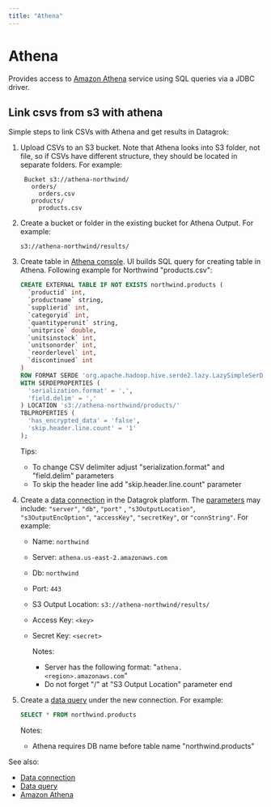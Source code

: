 ```yaml
---
title: "Athena"
---
```

<!-- SUBTITLE: -->

# Athena

Provides access to [Amazon Athena](https://docs.aws.amazon.com/athena/latest/ug/what-is.html)
service using SQL queries via a JDBC driver.

## Link csvs from s3 with athena

Simple steps to link CSVs with Athena and get results in Datagrok:

1. Upload CSVs to an S3 bucket. Note that Athena looks into S3 folder, not file, so if CSVs have different structure,
   they should be located in separate folders. For example:

   ```
    Bucket s3://athena-northwind/
      orders/
        orders.csv
      products/
        products.csv
   ```

2. Create a bucket or folder in the existing bucket for Athena Output. For example:

   ```
   s3://athena-northwind/results/
   ```

3. Create table in [Athena console](https://console.aws.amazon.com/athena). UI builds SQL query for creating table in
   Athena. Following example for Northwind "products.csv":

   ```sql
   CREATE EXTERNAL TABLE IF NOT EXISTS northwind.products (
     `productid` int,
     `productname` string,
     `supplierid` int,
     `categoryid` int,
     `quantityperunit` string,
     `unitprice` double,
     `unitsinstock` int,
     `unitsonorder` int,
     `reorderlevel` int,
     `discontinued` int
   )
   ROW FORMAT SERDE 'org.apache.hadoop.hive.serde2.lazy.LazySimpleSerDe'
   WITH SERDEPROPERTIES (
     'serialization.format' = ',',
     'field.delim' = ','
   ) LOCATION 's3://athena-northwind/products/'
   TBLPROPERTIES (
     'has_encrypted_data' = 'false',
     'skip.header.line.count' = '1'
   );
   ```

   Tips:
    * To change CSV delimiter adjust "serialization.format" and "field.delim" parameters
    * To skip the header line add "skip.header.line.count" parameter

4. Create a [data connection](../data-connection.md) in the Datagrok platform. The <a href="#" id="parameters">
   parameters</a> may include: `"server"`, `"db"`, `"port"`
   , `"s3OutputLocation"`, `"s3OutputEncOption"`, `"accessKey"`, `"secretKey"`, or `"connString"`. For example:

    * Name: `northwind`
    * Server: `athena.us-east-2.amazonaws.com`
    * Db: `northwind`
    * Port: `443`
    * S3 Output Location: `s3://athena-northwind/results/`
    * Access Key: `<key>`
    * Secret Key: `<secret>`

      Notes:
        * Server has the following format: "`athena.<region>.amazonaws.com`"
        * Do not forget "/" at "S3 Output Location" parameter end

5. Create a [data query](../data-query.md) under the new connection. For example:

   ```sql
   SELECT * FROM northwind.products
   ```

   Notes:
    * Athena requires DB name before table name "northwind.products"

See also:

* [Data connection](../data-connection.md)
* [Data query](../data-query.md)
* [Amazon Athena](https://docs.aws.amazon.com/athena/latest/ug/what-is.html)
